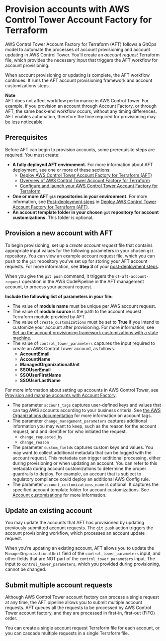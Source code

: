 # Provision accounts with AWS Control Tower Account Factory for Terraform<a name="taf-account-provisioning"></a>

AWS Control Tower Account Factory for Terraform \(AFT\) follows a GitOps model to automate the processes of account provisioning and account updating in AWS Control Tower\. You'll create an *account request* Terraform file, which provides the necessary input that triggers the AFT workflow for account provisioning\.

When account provisioning or updating is complete, the AFT workflow continues\. It runs the AFT account provisioning framework and account customizations steps\.

**Note**  
AFT does not affect workflow performance in AWS Control Tower\. For example, if you provision an account through Account Factory, or through AFT, the same back\-end workflow occurs, without any timing differences\. AFT enables automation, therefore the time required for provisioning may be less noticeable\.

## Prerequisites<a name="aft-prerequisites"></a>

Before AFT can begin to provision accounts, some prerequisite steps are required\. You must create:
+ **A fully deployed AFT environment\.** For more information about AFT deployment, see one or more of these sections:
  + [Deploy AWS Control Tower Account Factory for Terraform \(AFT\)](aft-getting-started.md)
  + [Overview of AWS Control Tower Account Factory for Terraform](aft-overview.md)
  + [Configure and launch your AWS Control Tower Account Factory for Terraform](aft-getting-started.md#aft-configure-and-launch)
+ **One or more AFT `git` repositories in your environment\.** For more information, see [Post\-deployment steps](aft-post-deployment.md) in [Deploy AWS Control Tower Account Factory for Terraform \(AFT\)](aft-getting-started.md)\.
+ **An account template folder in your chosen `git` repository for account customizations\.** This folder is optional\.

## Provision a new account with AFT<a name="aft-provision-account"></a>

To begin provisioning, set up a *create account request* file that contains appropriate input values for the following parameters in your chosen `git` repository\. You can view an example account request file, which you can push to the `git` repository you've set up for storing your AFT account requests\. For more information, see **Step 3** of your [post\-deployment steps](https://docs.aws.amazon.com/controltower/latest/userguide/aft-post-deployment.html)\.

 When you give the `git push` command, it triggers the `ct-aft-account-request` operation in the AWS CodePipeline in the AFT management account, to process your account request\.

**Include the following list of parameters in your file:**
+ The value of **module name** must be unique per AWS account request\.
+ The value of **module source** is the path to the account request Terraform module provided by AFT\. 
+ The value of `create_customizations` must be set to **True** if you intend to customize your account after provisioning\. For more information, see [Set up the account provisioning framework customizations with a state machine](aft-provisioning-framework.md#aft-customizations)\.
+ The value of `control_tower_parameters` captures the input required to create an AWS Control Tower account, as follows\.
  + **AccountEmail**
  + **AccountName**
  + **ManagedOrganizationalUnit**
  + **SSOUserEmail**
  + **SSOUserFirstName**
  + **SSOUserLastName**

For more information about setting up accounts in AWS Control Tower, see [Provision and manage accounts with Account Factory](https://docs.aws.amazon.com/controltower/latest/userguide/account-factory.html)\.
+ The parameter `account_tags` captures user\-defined keys and values that can tag AWS accounts according to your business criteria\. See [the AWS Organizations documentation](https://docs.aws.amazon.com/organizations/latest/userguide/orgs_tagging.html) for more information on account tags\.
+ The parameter `change_management_parameters` captures additional information you may want to keep, such as the reason for the account request, and and identifier for who initiated the request\.
  + `change_requested_by`
  + `change_reason`
+ The parameter `custom_fields` captures custom keys and values\. You may want to collect additional metadata that can be logged with the account request\. This metadata can trigger additional processing, either during provisioning or when updating an account\. You can refer to this metadata during account customizations to determine the proper guardrails to deploy\. For example, an account that is subject to regulatory compliance could deploy an additional AWS Config rule\.
+ The parameter `account_customizations_name` is optional\. It captures the specified account template folder for account customizations\. See [Account customizations](aft-account-customization-options.md) for more information\.

## Update an existing account<a name="aft-update-account"></a>

You may update the accounts that AFT has provisioned by updating previously submitted account requests\. The `git push` action triggers the account provisioning workflow, which processes an account update request\.

When you're updating an existing account, AFT allows you to update the `ManagedOrganizationalUnit` field of the `control_tower_parameters` input, and other fields that are NOT part of the `control_tower_parameters` input\. The input to `control_tower_parameters`, which you provided during provisioning, cannot be changed\.

## Submit multiple account requests<a name="aft-multiple-account-requests"></a>

Although AWS Control Tower account factory can process a single request at any time, the AFT pipeline allows you to submit multiple account requests\. AFT queues all the requests to be processed by AWS Control Tower account factory, and they are processed in first\-in, first\-out \(FIFO\) order\.

You can create a single account request Terraform file for each account, or you can cascade multiple requests in a single Terraform file\.